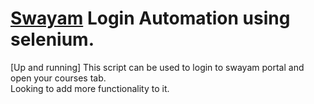 # [Swayam](swayam.gov.in) Login Automation using selenium.

[Up and running]
This script can be used to login to swayam portal and open your courses tab. 
<br>
Looking to add more functionality to it.
